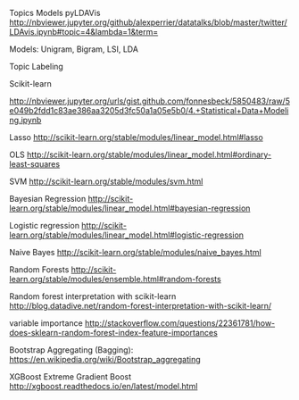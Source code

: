 
Topics Models pyLDAVis
http://nbviewer.jupyter.org/github/alexperrier/datatalks/blob/master/twitter/LDAvis.ipynb#topic=4&lambda=1&term=

Models: 
Unigram, Bigram, 
LSI, 
LDA

Topic Labeling


Scikit-learn

http://nbviewer.jupyter.org/urls/gist.github.com/fonnesbeck/5850483/raw/5e049b2fdd1c83ae386aa3205d3fc50a1a05e5b0/4.+Statistical+Data+Modeling.ipynb


Lasso http://scikit-learn.org/stable/modules/linear_model.html#lasso

OLS http://scikit-learn.org/stable/modules/linear_model.html#ordinary-least-squares

SVM http://scikit-learn.org/stable/modules/svm.html

Bayesian Regression http://scikit-learn.org/stable/modules/linear_model.html#bayesian-regression

Logistic regression http://scikit-learn.org/stable/modules/linear_model.html#logistic-regression

Naive Bayes http://scikit-learn.org/stable/modules/naive_bayes.html

Random Forests http://scikit-learn.org/stable/modules/ensemble.html#random-forests

Random forest interpretation with scikit-learn http://blog.datadive.net/random-forest-interpretation-with-scikit-learn/

variable importance http://stackoverflow.com/questions/22361781/how-does-sklearn-random-forest-index-feature-importances

Bootstrap Aggregating (Bagging): https://en.wikipedia.org/wiki/Bootstrap_aggregating

XGBoost Extreme Gradient Boost http://xgboost.readthedocs.io/en/latest/model.html



